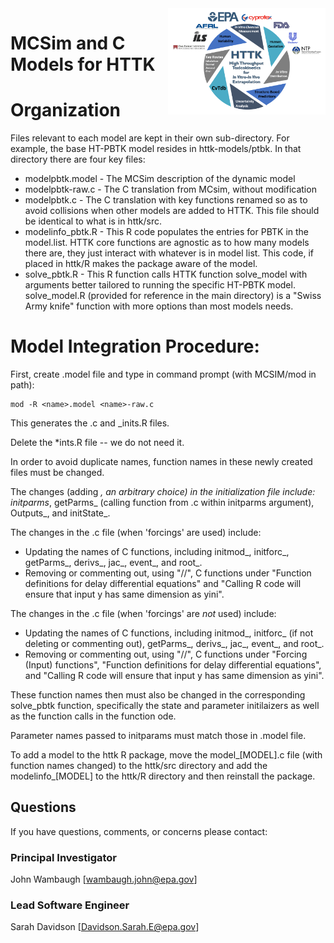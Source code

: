 <img src="../httk/man/figures/httk-logo.png" align="right" width="50%"/>

#  MCSim and C Models for HTTK

# Organization

Files relevant to each model are kept in their own sub-directory. For example,
the base HT-PBTK model resides in httk-models/ptbk. In that directory there are four
key files:

* modelpbtk.model - The MCSim description of the dynamic model
* modelpbtk-raw.c - The C translation from MCsim, without modification
* modelpbtk.c - The C translation with key functions renamed so as to avoid collisions
  when other models are added to HTTK. This file should be identical to what is in
  httk/src.
* modelinfo_pbtk.R - This R code populates the entries for PBTK in the model.list. HTTK
  core functions are agnostic as to how many models there are, they just interact with
  whatever is in model list. This code, if placed in httk/R makes the package aware of
  the model.
* solve_pbtk.R - This R function calls HTTK function solve_model with arguments better
  tailored to running the specific HT-PBTK model. solve_model.R (provided for 
  reference in the main directory) is a "Swiss Army knife" function with more options
  than most models needs.

# Model Integration Procedure:

First, create .model file and type in command prompt (with MCSIM/mod in path): 

```
mod -R <name>.model <name>-raw.c
```

This generates the <name>.c and <name>_inits.R files.

Delete the *ints.R file -- we do not need it.

In order to avoid duplicate names, function names in these newly created files 
must be changed.

The changes (adding _<name>, an arbitrary choice) in the initialization file 
include: initparms_<name>, getParms_<name> (calling function from .c within 
initparms argument), Outputs_<name>, and initState_<name>.

The changes in the .c file (when 'forcings' are used) include: 
* Updating the names of C functions, including initmod_<name>,
 initforc_<name>, getParms_<name>, derivs_<name>, jac_<name>, event_<name>,
 and root_<name>.
* Removing or commenting out, using "//", C functions under "Function
 definitions for delay differential equations" and "Calling R code will
 ensure that input y has same dimension as yini".
    
The changes in the .c file (when 'forcings' are *not* used) include:
* Updating the names of C functions, including initmod_<name>, initforc_<name>
 (if not deleting or commenting out),  getParms_<name>, derivs_<name>,
 jac_<name>, event_<name>, and root_<name>. 
* Removing or commenting out, using "//", C functions under "Forcing (Input)
 functions", "Function definitions for delay differential equations", and
 "Calling R code will ensure that input y has same dimension as yini".

These function names then must also be changed in the corresponding 
solve_pbtk function, specifically the state and parameter initilaizers as 
well as the function calls in the function ode.

Parameter names passed to initparams must match those in .model file.

To add a model to the httk R package, move the model_[MODEL].c file (with function 
names changed) to the httk/src directory and add the modelinfo_[MODEL] to the httk/R
directory and then reinstall the package.

## Questions
If you have questions, comments, or concerns please contact:

### Principal Investigator 
John Wambaugh [wambaugh.john@epa.gov]

### Lead Software Engineer 
Sarah Davidson [Davidson.Sarah.E@epa.gov]